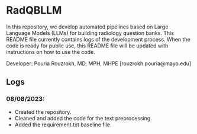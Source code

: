 # RadQBLLM
In this repository, we develop automated pipelines based on Large Language Models (LLMs) 
for building radiology question banks. This README file currently contains 
logs of the development process. When the code is ready for public use, this README file
will be updated with instructions on how to use the code.

<p> Developer: Pouria Rouzrokh, MD, MPH, MHPE [rouzrokh.pouria@mayo.edu]

## Logs

### 08/08/2023:

- Created the repository.
- Cleaned and added the code for the text preprocessing.
- Added the requirement.txt baseline file. 